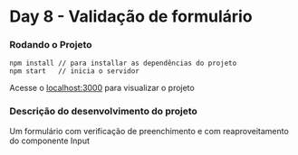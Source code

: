 # Day 8 - Validação de formulário

### Rodando o Projeto

```
npm install // para installar as dependências do projeto
npm start	// inicia o servidor
```
Acesse o [localhost:3000](http://localhost:8080/) para visualizar o projeto

### Descrição do desenvolvimento do projeto

Um formulário com verificação de preenchimento e com reaproveitamento do componente Input